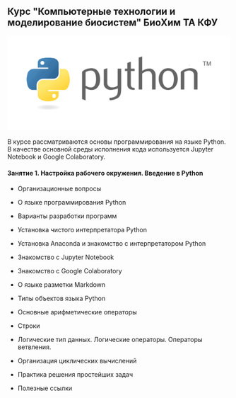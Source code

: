 ## Курс "Компьютерные технологии и моделирование биосистем" БиоХим ТА КФУ

<img src="./img/python_logo.png"/>

В курсе рассматриваются основы программирования на языке Python. В качестве основной среды исполнения кода используется Jupyter Notebook и Google Colaboratory.

#### Занятие 1. Настройка рабочего окружения. Введение в Python

- Организационные вопросы

- О языке программирования Python

- Варианты разработки программ

- Установка чистого интерпретатора Python

- Установка Anaconda и знакомство с интерпретатором Python

- Знакомство с Jupyter Notebook

- Знакомство с Google Colaboratory

- О языке разметки Markdown

- Типы объектов языка Python

- Основные арифметические операторы

- Строки

- Логические тип данных. Логические операторы. Операторы ветвления.

- Организация циклических вычислений

- Практика решения простейших задач

- Полезные ссылки

  

